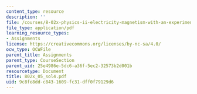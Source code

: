 ```yaml
---
content_type: resource
description: ''
file: /courses/8-02x-physics-ii-electricity-magnetism-with-an-experimental-focus-spring-2005/9c8fe8ddc8431609fc31dff0f79129d6_802x_05_sol4.pdf
file_type: application/pdf
learning_resource_types:
- Assignments
license: https://creativecommons.org/licenses/by-nc-sa/4.0/
ocw_type: OCWFile
parent_title: Assignments
parent_type: CourseSection
parent_uid: 25e4986e-5dc6-a36f-5ec2-32573b2d001b
resourcetype: Document
title: 802x_05_sol4.pdf
uid: 9c8fe8dd-c843-1609-fc31-dff0f79129d6
---
```

